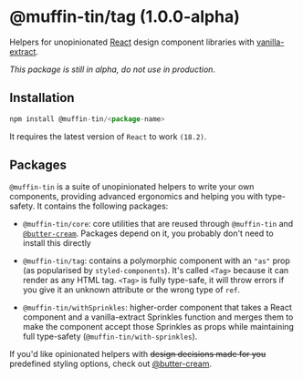 # @muffin-tin/tag (1.0.0-alpha)

Helpers for unopinionated [React](https://react.dev) design component libraries with [vanilla-extract](https://vanilla-extract.style/).

_This package is still in alpha, do not use in production_.

## Installation

```js
npm install @muffin-tin/<package-name>
```

It requires the latest version of `React` to work `(18.2)`.

## Packages

`@muffin-tin` is a suite of unopinionated helpers to write your own components, providing advanced ergonomics and helping you with type-safety. It contains the following packages:

- `@muffin-tin/core`: core utilities that are reused through `@muffin-tin` and [`@butter-cream`](https://github.com/johnnyicarus/butter-cream). Packages depend on it, you probably don't need to install this directly

- `@muffin-tin/tag`: contains a polymorphic component with an `"as"` prop (as popularised by `styled-components`). It's called `<Tag>` because it can render as any HTML tag. `<Tag>` is fully type-safe, it will throw errors if you give it an unknown attribute or the wrong type of `ref`.

- `@muffin-tin/withSprinkles`: higher-order component that takes a React component and a vanilla-extract Sprinkles function and merges them to make the component accept those Sprinkles as props while maintaining full type-safety (`@muffin-tin/with-sprinkles`).

If you'd like opinionated helpers with ~~design decisions made for you~~ predefined styling options, check out [@butter-cream](https://github.com/johnnyicarus/butter-cream).
